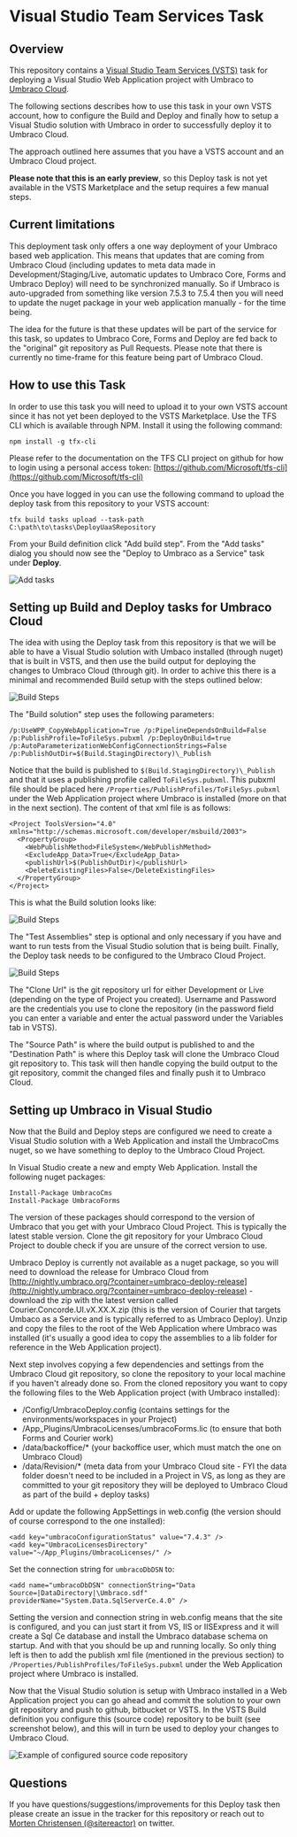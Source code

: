 # Visual Studio Team Services Task
## Overview
This repository contains a [Visual Studio Team Services (VSTS)](https://www.visualstudio.com/en-us/products/visual-studio-team-services-vs.aspx) task for deploying a Visual Studio Web Application project with Umbraco to [Umbraco Cloud](http://umbraco.com/cloud).

The following sections describes how to use this task in your own VSTS account, how to configure the Build and Deploy and finally how to setup a Visual Studio solution with Umbraco in order to successfully deploy it to Umbraco Cloud.

The approach outlined here assumes that you have a VSTS account and an Umbraco Cloud project.

**Please note that this is an early preview**, so this Deploy task is not yet available in the VSTS Marketplace and the setup requires a few manual steps.

## Current limitations
This deployment task only offers a one way deployment of your Umbraco based web application. This means that updates that are coming from Umbraco Cloud (including updates to meta data made in Development/Staging/Live, automatic updates to Umbraco Core, Forms and Umbraco Deploy) will need to be synchronized manually. So if Umbraco is auto-upgraded from something like version 7.5.3 to 7.5.4 then you will need to update the nuget package in your web application manually - for the time being.

The idea for the future is that these updates will be part of the service for this task, so updates to Umbraco Core, Forms and Deploy are fed back to the "original" git repository as Pull Requests. Please note that there is currently no time-frame for this feature being part of Umbraco Cloud.

## How to use this Task

In order to use this task you will need to upload it to your own VSTS account since it has not yet been deployed to the VSTS Marketplace.
Use the TFS CLI which is available through NPM. Install it using the following command:
```
npm install -g tfx-cli
```
Please refer to the documentation on the TFS CLI project on github for how to login using a personal access token: [https://github.com/Microsoft/tfs-cli](https://github.com/Microsoft/tfs-cli)

Once you have logged in you can use the following command to upload the deploy task from this repository to your VSTS account:
```
tfx build tasks upload --task-path C:\path\to\tasks\DeployUaaSRepository 
```

From your Build definition click "Add build step". From the "Add tasks" dialog you should now see the "Deploy to Umbraco as a Service" task under **Deploy**.

![Add tasks](Images/Add-Task-Deploy.png)

## Setting up Build and Deploy tasks for Umbraco Cloud

The idea with using the Deploy task from this repository is that we will be able to have a Visual Studio solution with Umbaco installed (through nuget) that is built in VSTS, and then use the build output for deploying the changes to Umbraco Cloud (through git).
In order to achive this there is a minimal and recommended Build setup with the steps outlined below:

![Build Steps](Images/Build-Deploy-Steps.png)

The "Build solution" step uses the following parameters:
```
/p:UseWPP_CopyWebApplication=True /p:PipelineDependsOnBuild=False /p:PublishProfile=ToFileSys.pubxml /p:DeployOnBuild=true /p:AutoParameterizationWebConfigConnectionStrings=False /p:PublishOutDir=$(Build.StagingDirectory)\_Publish
``` 
Notice that the build is published to `$(Build.StagingDirectory)\_Publish` and that it uses a publishing profile called `ToFileSys.pubxml`. This pubxml file should be placed here `/Properties/PublishProfiles/ToFileSys.pubxml` under the Web Application project where Umbraco is installed (more on that in the next section). The content of that xml file is as follows:

```
<Project ToolsVersion="4.0" xmlns="http://schemas.microsoft.com/developer/msbuild/2003">
  <PropertyGroup>
    <WebPublishMethod>FileSystem</WebPublishMethod>
    <ExcludeApp_Data>True</ExcludeApp_Data>
    <publishUrl>$(PublishOutDir)</publishUrl>
    <DeleteExistingFiles>False</DeleteExistingFiles>
  </PropertyGroup>
</Project>
```
This is what the Build solution looks like:

![Build Steps](Images/Build-configuration.png)

The "Test Assemblies" step is optional and only necessary if you have and want to run tests from the Visual Studio solution that is being built.
Finally, the Deploy task needs to be configured to the Umbraco Cloud Project.

![Build Steps](Images/Deploy-configuration.png)

The "Clone Url" is the git repository url for either Development or Live (depending on the type of Project you created).
Username and Password are the credentials you use to clone the repository (in the password field you can enter a variable and enter the actual password under the Variables tab in VSTS).

The "Source Path" is where the build output is published to and the "Destination Path" is where this Deploy task will clone the Umbraco Cloud git repository to. This task will then handle copying the build output to the git repository, commit the changed files and finally push it to Umbraco Cloud. 

## Setting up Umbraco in Visual Studio

Now that the Build and Deploy steps are configured we need to create a Visual Studio solution with a Web Application and install the UmbracoCms nuget, so we have something to deploy to the Umbraco Cloud Project.

In Visual Studio create a new and empty Web Application. Install the following nuget packages:
```
Install-Package UmbracoCms
Install-Package UmbracoForms
```
The version of these packages should correspond to the version of Umbraco that you get with your Umbraco Cloud Project. This is typically the latest stable version. Clone the git repository for your Umbraco Cloud Project to double check if you are unsure of the correct version to use.

Umbraco Deploy is currently not available as a nuget package, so you will need to download the release for Umbraco Cloud from [http://nightly.umbraco.org/?container=umbraco-deploy-release](http://nightly.umbraco.org/?container=umbraco-deploy-release) - download the zip with the latest version called Courier.Concorde.UI.vX.XX.X.zip (this is the version of Courier that targets Umbaco as a Service and is typically referred to as Umbraco Deploy).
Unzip and copy the files to the root of the Web Application where Umbraco was installed (it's usually a good idea to copy the assemblies to a lib folder for reference in the Web Application project).

Next step involves copying a few dependencies and settings from the Umbraco Cloud git repository, so clone the repository to your local machine if you haven't already done so.
From the cloned repository you want to copy the following files to the Web Application project (with Umbraco installed):
* /Config/UmbracoDeploy.config (contains settings for the environments/workspaces in your Project)
* /App_Plugins/UmbracoLicenses/umbracoForms.lic (to ensure that both Forms and Courier work)
* /data/backoffice/* (your backoffice user, which must match the one on Umbraco Cloud)
* /data/Revision/*   (meta data from your Umbraco Cloud site - FYI the data folder doesn't need to be included in a Project in VS, as long as they are committed to your git repository they will be deployed to Umbraco Cloud as part of the build + deploy tasks)

Add or update the following AppSettings in web.config (the version should of course correspond to the one installed):
```
<add key="umbracoConfigurationStatus" value="7.4.3" />
<add key="UmbracoLicensesDirectory" value="~/App_Plugins/UmbracoLicenses/" />
```

Set the connection string for `umbracoDbDSN` to:
```
<add name="umbracoDbDSN" connectionString="Data Source=|DataDirectory|\Umbraco.sdf" providerName="System.Data.SqlServerCe.4.0" />
```

Setting the version and connection string in web.config means that the site is configured, and you can just start it from VS, IIS or IISExpress and it will create a Sql Ce database and install the Umbraco database schema on startup. And with that you should be up and running locally.
So only thing left is then to add the publish xml file (mentioned in the previous section) to `/Properties/PublishProfiles/ToFileSys.pubxml` under the Web Application project where Umbraco is installed. 

Now that the Visual Studio solution is setup with Umbraco installed in a Web Application project you can go ahead and commit the solution to your own git repository and push to github, bitbucket or VSTS.
In the VSTS Build definition you configure this (source code) repository to be built (see screenshot below), and this will in turn be used to deploy your changes to Umbraco Cloud.

![Example of configured source code repository](Images/VSTS-Github-Repository.png)

## Questions

If you have questions/suggestions/improvements for this Deploy task then please create an issue in the tracker for this repository or reach out to [Morten Christensen (@sitereactor)](https://twitter.com/sitereactor) on twitter. 
